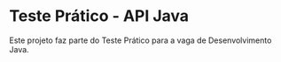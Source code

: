 # Teste Prático - API Java
Este projeto faz parte do Teste Prático para a vaga de Desenvolvimento Java.